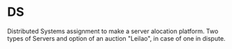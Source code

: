 # DS
Distributed Systems assignment to make a server alocation platform. 
Two types of Servers and option of an auction "Leilao", in case of one in dispute.
